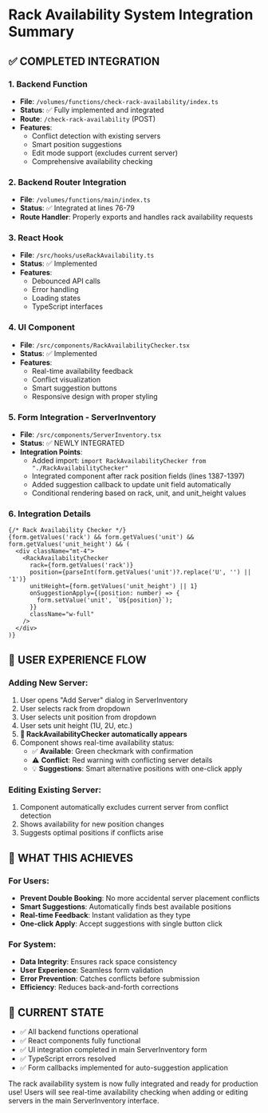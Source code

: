 # Rack Availability System Integration Summary

## ✅ COMPLETED INTEGRATION

### 1. Backend Function
- **File**: `/volumes/functions/check-rack-availability/index.ts`
- **Status**: ✅ Fully implemented and integrated
- **Route**: `/check-rack-availability` (POST)
- **Features**: 
  - Conflict detection with existing servers
  - Smart position suggestions
  - Edit mode support (excludes current server)
  - Comprehensive availability checking

### 2. Backend Router Integration
- **File**: `/volumes/functions/main/index.ts`
- **Status**: ✅ Integrated at lines 76-79
- **Route Handler**: Properly exports and handles rack availability requests

### 3. React Hook
- **File**: `/src/hooks/useRackAvailability.ts`
- **Status**: ✅ Implemented
- **Features**:
  - Debounced API calls
  - Error handling
  - Loading states
  - TypeScript interfaces

### 4. UI Component
- **File**: `/src/components/RackAvailabilityChecker.tsx`
- **Status**: ✅ Implemented
- **Features**:
  - Real-time availability feedback
  - Conflict visualization
  - Smart suggestion buttons
  - Responsive design with proper styling

### 5. Form Integration - ServerInventory
- **File**: `/src/components/ServerInventory.tsx`
- **Status**: ✅ NEWLY INTEGRATED
- **Integration Points**:
  - Added import: `import RackAvailabilityChecker from "./RackAvailabilityChecker"`
  - Integrated component after rack position fields (lines 1387-1397)
  - Added suggestion callback to update unit field automatically
  - Conditional rendering based on rack, unit, and unit_height values

### 6. Integration Details
```tsx
{/* Rack Availability Checker */}
{form.getValues('rack') && form.getValues('unit') && form.getValues('unit_height') && (
  <div className="mt-4">
    <RackAvailabilityChecker
      rack={form.getValues('rack')}
      position={parseInt(form.getValues('unit')?.replace('U', '') || '1')}
      unitHeight={form.getValues('unit_height') || 1}
      onSuggestionApply={(position: number) => {
        form.setValue('unit', `U${position}`);
      }}
      className="w-full"
    />
  </div>
)}
```

## 🔄 USER EXPERIENCE FLOW

### Adding New Server:
1. User opens "Add Server" dialog in ServerInventory
2. User selects rack from dropdown
3. User selects unit position from dropdown  
4. User sets unit height (1U, 2U, etc.)
5. **🎯 RackAvailabilityChecker automatically appears**
6. Component shows real-time availability status:
   - ✅ **Available**: Green checkmark with confirmation
   - ⚠️ **Conflict**: Red warning with conflicting server details
   - 💡 **Suggestions**: Smart alternative positions with one-click apply

### Editing Existing Server:
1. Component automatically excludes current server from conflict detection
2. Shows availability for new position changes
3. Suggests optimal positions if conflicts arise

## 🚀 WHAT THIS ACHIEVES

### For Users:
- **Prevent Double Booking**: No more accidental server placement conflicts
- **Smart Suggestions**: Automatically finds best available positions
- **Real-time Feedback**: Instant validation as they type
- **One-click Apply**: Accept suggestions with single button click

### For System:
- **Data Integrity**: Ensures rack space consistency
- **User Experience**: Seamless form validation
- **Error Prevention**: Catches conflicts before submission
- **Efficiency**: Reduces back-and-forth corrections

## 📍 CURRENT STATE
- ✅ All backend functions operational
- ✅ React components fully functional  
- ✅ UI integration completed in main ServerInventory form
- ✅ TypeScript errors resolved
- ✅ Form callbacks implemented for auto-suggestion application

The rack availability system is now fully integrated and ready for production use! Users will see real-time availability checking when adding or editing servers in the main ServerInventory interface.
